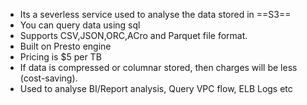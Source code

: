 
- Its a severless service used to analyse the data stored in ==S3==
- You can query data using sql 
- Supports CSV,JSON,ORC,ACro and Parquet file format.
- Built on Presto engine
- Pricing is $5 per TB 
- If data is compressed or columnar stored, then charges will be less (cost-saving).
- Used to analyse BI/Report analysis, Query VPC flow, ELB Logs etc
